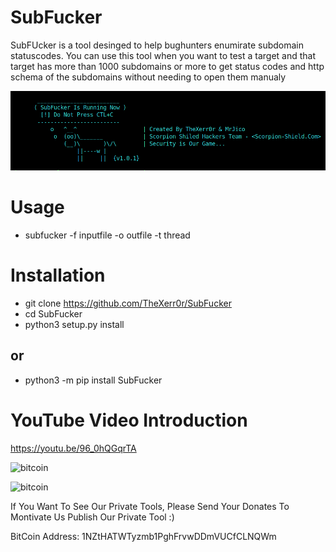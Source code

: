# SubFucker

SubFUcker is a tool desinged to help bughunters enumirate subdomain statuscodes.
You can use this tool when you want to test a target and that target has more than 1000 subdomains or 
more to get status codes and http schema of the subdomains without needing to open them manualy 

![screenshot](https://github.com/TheXerr0r/SubFucker/blob/main/SubFuckerScreenShoot.png)

# Usage

  - subfucker -f inputfile -o outfile -t thread

# Installation

 - git clone https://github.com/TheXerr0r/SubFucker
 - cd SubFucker
 - python3 setup.py install
 
## or
- python3 -m pip install SubFucker

# YouTube Video Introduction
https://youtu.be/96_0hQGqrTA

![bitcoin](https://image.ibb.co/i4ES3U/bc.png)

![bitcoin](https://raw.githubusercontent.com/ehs4nnn/EY-Console/master/BITCOIN%20QR.png)
                 
 If You Want To See Our Private Tools, Please Send Your Donates To Montivate Us Publish Our Private Tool :)
 
 
 BitCoin Address: 1NZtHATWTyzmb1PghFrvwDDmVUCfCLNQWm
